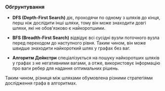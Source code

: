 
### Обгрунтування

- **DFS (Depth-First Search)** діє, проходячи по одному з шляхів до кінця, перш ніж дослідити інші шляхи, тому він може знаходити довгі шляхи, які не обов'язково є найкоротшими.

- **BFS (Breadth-First Search)** відвідує всі сусідні вузли поточного вузла перед переходом до наступного рівня. Таким чином, він може швидше знаходити найкороткий шлях у графах без ваг.

- **Алгоритм Дейкстри** спеціалізується на пошуку найкоротших шляхів у графах з не негативними вагами, а отже, використовує інформацію про ваги ребер для надання оптимальних рішень.

Таким чином, різниця між шляхами обумовлена різними стратегіями дослідження графа в алгоритмах.